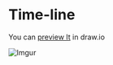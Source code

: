 # Time-line

You can [preview It](https://drive.google.com/file/d/1uGGHUBiyll8flWdE9xBCHDdYodnnzY0n/view?usp=sharing) in draw.io

![Imgur](https://i.imgur.com/NqZglC6.png)
